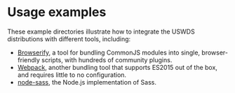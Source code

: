 # Usage examples

These example directories illustrate how to integrate the USWDS distributions with
different tools, including:

* [Browserify](browserify/), a tool for bundling CommonJS modules into single,
  browser-friendly scripts, with hundreds of community plugins.
* [Webpack](webpack/), another bundling tool that supports ES2015 out of the box,
  and requires little to no configuration.
* [node-sass](node-sass/), the Node.js implementation of Sass.
